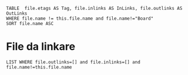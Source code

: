 
```dataview
TABLE  file.etags AS Tag, file.inlinks AS InLinks, file.outlinks AS OutLinks
WHERE file.name != this.file.name and file.name!="Board"
SORT file.name ASC 
```

# File da linkare
```dataview
LIST WHERE file.outlinks=[] and file.inlinks=[] and file.name!=this.file.name
```
